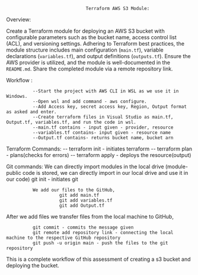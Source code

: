                                   Terraform AWS S3 Module:
Overview:

Create a Terraform module for deploying an AWS S3 bucket with configurable parameters such as the bucket name, access control list (ACL), 
and versioning settings. Adhering to Terraform best practices, the module structure includes main configuration (`main.tf`), 
variable declarations (`variables.tf`), and output definitions (`outputs.tf`). Ensure the AWS provider is utilized, 
and the module is well-documented in the `README.md`. Share the completed module via a remote repository link.

Workflow :

              --Start the project with AWS CLI in WSL as we use it in Windows.
              --Open wsl and add command - aws configure.
              --Add Access key, secret access key, Region, Output format as asked and enter.
              --Create terraform files in Visual Studio as main.tf, Output.tf, variables.tf, and run the code in wsl.
              --main.tf contains - input given - provider, resource
              --variables.tf contains- input given - resource name
              --Output.tf contains- returns bucket name, bucket arn

Terraform Commands:
              -- terraform init - initiates terraform
              -- terraform plan - plans(checks for errors)
              -- terraform apply - deploys the resource(output)

Git commands:
              We can directly import modules in the local drive (module-public code is stored, we can directly import in our local drive and use it  in our code)
                        git init - initiates git 
            
              We add our files to the GitHub,
                        git add main.tf 
                        git add variables.tf
                        git add Output.tf
                        
After we add files we transfer files from the local machine to GitHub,

              git commit - commits the message given
              git remote add repository link - connecting the local machine to the respective GitHub repository
              git push -u origin main - push the files to the git repository

This is a complete workflow of this assessment of creating a s3 bucket and deploying the bucket.









